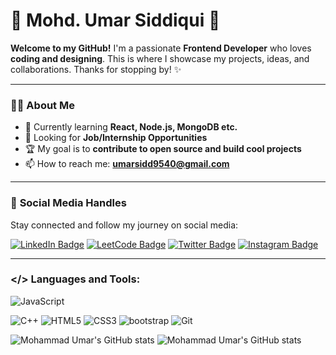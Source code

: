# 🌟 **Mohd. Umar Siddiqui** 🌟

**Welcome to my GitHub!** I'm a passionate **Frontend Developer** who loves **coding and designing**. This is where I showcase my projects, ideas, and collaborations. Thanks for stopping by! ✨

---

### 👨‍💻 **About Me**

- 🌱 Currently learning **React, Node.js, MongoDB etc.**
- 💼 Looking for **Job/Internship Opportunities**
- 🏆 My goal is to **contribute to open source and build cool projects**
- 📫 How to reach me: **umarsidd9540@gmail.com**

---

### 📱 **Social Media Handles**

Stay connected and follow my journey on social media:

[![LinkedIn Badge](https://img.shields.io/badge/LinkedIn-0077B5?style=for-the-badge&logo=linkedin&logoColor=white)](https://www.linkedin.com/in/mohd-umar-siddiqui-34012622b)  [![LeetCode Badge](https://img.shields.io/badge/LeetCode-FFA116?style=for-the-badge&logo=leetcode&logoColor=white)](https://leetcode.com/u/u9540776786/)  [![Twitter Badge](https://img.shields.io/badge/Twitter-1DA1F2?style=for-the-badge&logo=twitter&logoColor=white)](https://twitter.com/Umar_Siddiqui25) [![Instagram Badge](https://img.shields.io/badge/Instagram-E4405F?style=for-the-badge&logo=instagram&logoColor=white)](https://www.instagram.com/umar._.siddiqui)

---

### </> Languages and Tools:

 ![JavaScript](https://img.shields.io/badge/javascript-%23323330.svg?style=for-the-badge&logo=javascript&logoColor=%23F7DF1E)
 



![C++](https://img.shields.io/badge/C%2B%2B-00599C?style=for-the-badge&logo=c%2B%2B&logoColor=white)
![HTML5](https://img.shields.io/badge/html-%23E34F26.svg?style=for-the-badge&logo=html5&logoColor=white)
![CSS3](https://img.shields.io/badge/css-%231572B6.svg?style=for-the-badge&logo=css3&logoColor=white)
![bootstrap](https://img.shields.io/badge/Bootstrap-563D7C?style=for-the-badge&logo=bootstrap&logoColor=white)
![Git](https://img.shields.io/badge/git-%23F05033.svg?style=for-the-badge&logo=git&logoColor=white)
  
  ![Mohammad Umar's GitHub stats](https://github-readme-stats.vercel.app/api?username=umar-9540&show_icons=true&theme=tokyonight)
  ![Mohammad Umar's GitHub stats](https://github-readme-stats.vercel.app/api/top-langs?username=umar-9540&show_icons=true&locale=en&layout=compact&theme=onedark)
